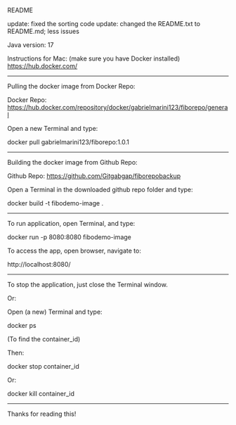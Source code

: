 README

update: fixed the sorting code
update: changed the README.txt to README.md; less issues

Java version: 17

Instructions for Mac:
(make sure you have Docker installed)
https://hub.docker.com/

--------

Pulling the docker image from Docker Repo:

Docker Repo:
https://hub.docker.com/repository/docker/gabrielmarini123/fiborepo/general

Open a new Terminal and type:

docker pull gabrielmarini123/fiborepo:1.0.1

--------

Building the docker image from Github Repo:

Github Repo:
https://github.com/Gitgabgap/fiborepobackup

Open a Terminal in the downloaded github repo folder and type:

docker build -t fibodemo-image .

--------

To run application, open Terminal, and type:

docker run -p 8080:8080 fibodemo-image

To access the app, open browser, navigate to:

http://localhost:8080/

--------

To stop the application, just close the Terminal window.

Or:

Open (a new) Terminal and type: 

docker ps

(To find the container_id)

Then:

docker stop container_id


Or:

docker kill container_id

--------

Thanks for reading this!
